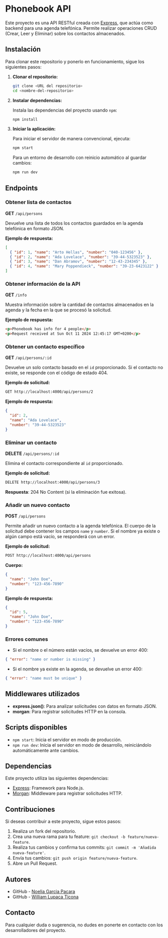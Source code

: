 # Phonebook API

Este proyecto es una API RESTful creada con [Express](https://expressjs.com/), que actúa como backend para una agenda telefónica. Permite realizar operaciones CRUD (Crear, Leer y Eliminar) sobre los contactos almacenados.

## Instalación

Para clonar este repositorio y ponerlo en funcionamiento, sigue los siguientes pasos:

1. **Clonar el repositorio:**

   ```bash
   git clone <URL del repositorio>
   cd <nombre-del-repositorio>
   ```

2. **Instalar dependencias:**

    Instala las dependencias del proyecto usando ``npm``:
    ```bash
    npm install
    ```
3. **Iniciar la aplicación:**

    Para iniciar el servidor de manera convencional, ejecuta:

    ```bash
    npm start
    ```

    Para un entorno de desarrollo con reinicio automático al guardar cambios:

    ```bash
    npm run dev
    ```

## Endpoints

### Obtener lista de contactos

**GET** ``/api/persons``

Devuelve una lista de todos los contactos guardados en la agenda telefónica en formato JSON.

**Ejemplo de respuesta:**

```json
[
  { "id": 1, "name": "Arto Hellas", "number": "040-123456" },
  { "id": 2, "name": "Ada Lovelace", "number": "39-44-5323523" },
  { "id": 3, "name": "Dan Abramov", "number": "12-43-234345" },
  { "id": 4, "name": "Mary Poppendieck", "number": "39-23-6423122" }
]
```

### Obtener información de la API

**GET** ``/info``

Muestra información sobre la cantidad de contactos almacenados en la agenda y la fecha en la que se procesó la solicitud.

**Ejemplo de respuesta:**

```html
<p>Phonebook has info for 4 people</p>
<p>Request received at Sun Oct 11 2024 12:45:17 GMT+0200</p>
```

### Obtener un contacto específico

**GET** ``/api/persons/:id``

Devuelve un solo contacto basado en el ``id`` proporcionado. Si el contacto no existe, se responde con el código de estado 404.

**Ejemplo de solicitud:**

```bash
GET http://localhost:4000/api/persons/2
```

**Ejemplo de respuesta:**

```json
{
  "id": 2,
  "name": "Ada Lovelace",
  "number": "39-44-5323523"
}
```

### Eliminar un contacto

**DELETE** ``/api/persons/:id``

Elimina el contacto correspondiente al ``id`` proporcionado.

**Ejemplo de solicitud:**

```bash
DELETE http://localhost:4000/api/persons/3
```

**Respuesta**: 204 No Content (si la eliminación fue exitosa).

### Añadir un nuevo contacto

**POST** ``/api/persons``

Permite añadir un nuevo contacto a la agenda telefónica. El cuerpo de la solicitud debe contener los campos ``name`` y ``number``. Si el nombre ya existe o algún campo está vacío, se responderá con un error.

**Ejemplo de solicitud:**

```bash
POST http://localhost:4000/api/persons
```

**Cuerpo:**

```json
{
  "name": "John Doe",
  "number": "123-456-7890"
}
```
**Ejemplo de respuesta:**

```json
{
  "id": 5,
  "name": "John Doe",
  "number": "123-456-7890"
}
```

### Errores comunes

- Si el nombre o el número están vacíos, se devuelve un error 400:

```json
{ "error": "name or number is missing" }
```

- Si el nombre ya existe en la agenda, se devuelve un error 400:

```json
{ "error": "name must be unique" }
```

## Middlewares utilizados

- **express.json()**: Para analizar solicitudes con datos en formato JSON.
- **morgan**: Para registrar solicitudes HTTP en la consola.

## Scripts disponibles

- ``npm start``: Inicia el servidor en modo de producción.
- ``npm run dev``: Inicia el servidor en modo de desarrollo, reiniciándolo automáticamente ante cambios.

## Dependencias

Este proyecto utiliza las siguientes dependencias:

- [Express](https://www.npmjs.com/package/express): Framework para Node.js.
- [Morgan](https://www.npmjs.com/package/morgan): Middleware para registrar solicitudes HTTP.

## Contribuciones

Si deseas contribuir a este proyecto, sigue estos pasos:

1. Realiza un fork del repositorio.
2. Crea una nueva rama para tu feature: ``git checkout -b feature/nueva-feature``.
3. Realiza tus cambios y confirma tus commits: ``git commit -m 'Añadida nueva-feature'``.
4. Envía tus cambios: ``git push origin feature/nueva-feature``.
5. Abre un Pull Request.

## Autores

- GitHub - [Noelia Garcia Pacara](https://github.com/NoeliaGAP)
- GitHub - [William Lupaca Ticona](https://github.com/PunoBootcamper)

## Contacto

Para cualquier duda o sugerencia, no dudes en ponerte en contacto con los desarrolladores del proyecto.
